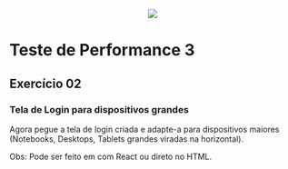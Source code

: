 <p align="center">
  <img src="https://www.infnet.edu.br/infnet/wp-content/themes/infnet.homepage//assets/img/LogoInfnetRodape.png"/>
</p>

# Teste de Performance 3
## Exercício 02
### Tela de Login para dispositivos grandes

Agora pegue a tela de login criada e adapte-a para dispositivos maiores (Notebooks, Desktops, Tablets grandes viradas na horizontal).

Obs: Pode ser feito em com React ou direto no HTML.